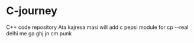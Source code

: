 # C-journey
C++ code repository
Ata kajresa masi
will add
c pepsi module for cp
--real
delhi me
ga
ghj
jn
cm punk

